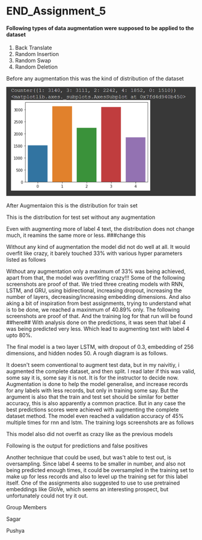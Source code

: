 # END_Assignment_5

#### Following types of data augmentation were supposed to be applied to the dataset
1. Back Translate
2. Random Insertion
3. Random Swap
4. Random Deletion

Before any augmentation this was the kind of distribution of the dataset

![full data without augmentation](https://github.com/kanchana-S/END_Assignment_5/blob/main/images/full_data_wo_aug.png)


After Augmentaion this is the distribution for train set

This is the distribution for test set without any augmentation


Even with augmenting more of label 4 text, the distribution does not change much, it reamins the same more or less. ###change this 


Without any kind of augmentation the model did not do well at all. It would overfit like crazy, it barely touched 33% with various hyper parameters listed as follows



Without any augmentation only a maximum of 33% was being achieved, apart from that, the model was overfitting crazy!!! Some of the following screenshots are proof of that.
We tried three creating models with RNN, LSTM, and GRU, using bidirectional, increasing dropout, increasing the number of layers, decreasing/increasing embedding dimensions. And also aking a bit of inspiration from best assignments, trying to understand what is to be done, we reached a maxinmum of 40.89% only.
The following screenshots are proof of that. And the training log for that run will be found ##here##
With analysis done on the predictions, it was seen that label 4 was being predicted very less. Which lead to augmenting text with label 4 upto 80%.



The final model is a two layer LSTM, with dropout of 0.3, embedding of 256 dimensions, and hidden nodes 50. A rough diagram is as follows. 



It doesn't seem conventional to augment test data, but in my naivitiy, i augmented the complete dataset, and then split. I read later if this was valid, some say it is, some say it is not. It is for the instructor to decide now. Augmentation is done to help the model generalise, and increase records for any labels with less records, but only in training some say. But the argument is also that the train and test set should be similar for better accuracy, this is also apparently a common practice. But in any case the best predictions scores were achieved with augmenting the complete dataset method. The model even reached a validation accuracy of 45% multiple times for rnn and lstm. The training logs screenshots are as follows

This model also did not overfit as crazy like as the previous models


Following is the output for predictions and false positives


Another technique that could be used, but was't able to test out, is oversampling. Since label 4 seems to be smaller in number, and also not being predicted enough times, it could be oversampled in the training set to make up for less records and also to level up the training set for this label itself. One of the assignments also suggested to use to use pretrained embeddings like GloVe, which seems an interesting prospect, but unfortunately could not try it out.

Group Members

Sagar

Pushya
